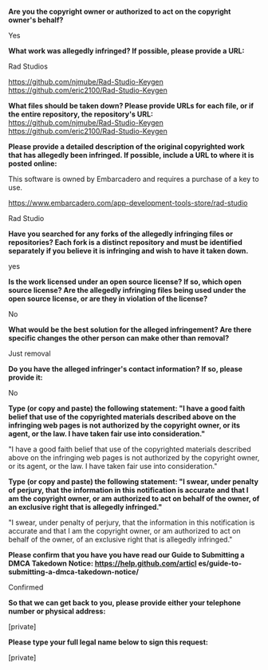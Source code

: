 **Are you the copyright owner or authorized to act on the copyright owner's
behalf?**  

Yes

**What work was allegedly infringed? If possible, please provide a URL:**  

Rad Studios

https://github.com/njmube/Rad-Studio-Keygen  
https://github.com/eric2100/Rad-Studio-Keygen  

**What files should be taken down? Please provide URLs for each file, or if
the entire repository, the repository's URL:**  
https://github.com/njmube/Rad-Studio-Keygen  
https://github.com/eric2100/Rad-Studio-Keygen  

**Please provide a detailed description of the original copyrighted work that
has allegedly been infringed. If possible, include a URL to where it is
posted online:**  

This software is owned by Embarcadero and requires a purchase of a key to
use.

https://www.embarcadero.com/app-development-tools-store/rad-studio

Rad Studio

**Have you searched for any forks of the allegedly infringing files or
repositories? Each fork is a distinct repository and must be identified
separately if you believe it is infringing and wish to have it taken down.**  

yes

**Is the work licensed under an open source license? If so, which open source
license? Are the allegedly infringing files being used under the open
source license, or are they in violation of the license?**  

No

**What would be the best solution for the alleged infringement? Are there
specific changes the other person can make other than removal?**  

Just removal

**Do you have the alleged infringer's contact information? If so, please
provide it:**  

No

**Type (or copy and paste) the following statement: "I have a good faith
belief that use of the copyrighted materials described above on the
infringing web pages is not authorized by the copyright owner, or its
agent, or the law. I have taken fair use into consideration."**  

"I have a good faith belief that use of the copyrighted materials described
above on the infringing web pages is not authorized by the copyright owner,
or its agent, or the law. I have taken fair use into consideration."

**Type (or copy and paste) the following statement: "I swear, under penalty
of perjury, that the information in this notification is accurate and that
I am the copyright owner, or am authorized to act on behalf of the owner,
of an exclusive right that is allegedly infringed."**  

"I swear, under penalty of perjury, that the information in this
notification is accurate and that I am the copyright owner, or am
authorized to act on behalf of the owner, of an exclusive right that is
allegedly infringed."

**Please confirm that you have you have read our Guide to Submitting a DMCA
Takedown Notice: https://help.github.com/articl
es/guide-to-submitting-a-dmca-takedown-notice/**  

Confirmed

**So that we can get back to you, please provide either your telephone number
or physical address:**  

[private]  

**Please type your full legal name below to sign this request:**  

[private]
